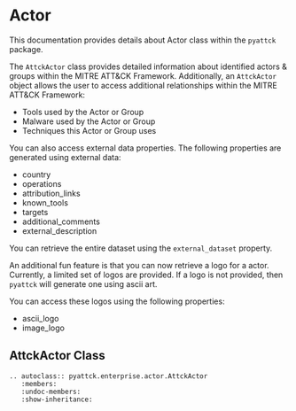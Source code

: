 # Actor

This documentation provides details about Actor class within the `pyattck` package.

The `AttckActor` class provides detailed information about identified actors & groups within the MITRE ATT&CK Framework.  Additionally, an `AttckActor` object allows the user to access additional relationships within the MITRE ATT&CK Framework:

* Tools used by the Actor or Group
* Malware used by the Actor or Group
* Techniques this Actor or Group uses

You can also access external data properties. The following properties are generated using external data:

* country
* operations
* attribution_links
* known_tools
* targets
* additional_comments
* external_description

You can retrieve the entire dataset using the `external_dataset` property.

An additional fun feature is that you can now retrieve a logo for a actor.  Currently, a limited set of logos are provided.
If a logo is not provided, then `pyattck` will generate one using ascii art.

You can access these logos using the following properties:

* ascii_logo
* image_logo

## AttckActor Class

```eval_rst
.. autoclass:: pyattck.enterprise.actor.AttckActor
   :members:
   :undoc-members:
   :show-inheritance:
```
